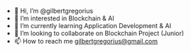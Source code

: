 - 👋 Hi, I’m @gilbertgregorius
- 👀 I’m interested in Blockchain & AI
- 🌱 I’m currently learning Application Development & AI
- 💞️ I’m looking to collaborate on Blockchain Project (Junior)
- 📫 How to reach me gilbertgregorius@gmail.com

<!---
gilbertgregorius/gilbertgregorius is a ✨ special ✨ repository because its `README.md` (this file) appears on your GitHub profile.
You can click the Preview link to take a look at your changes.
--->
